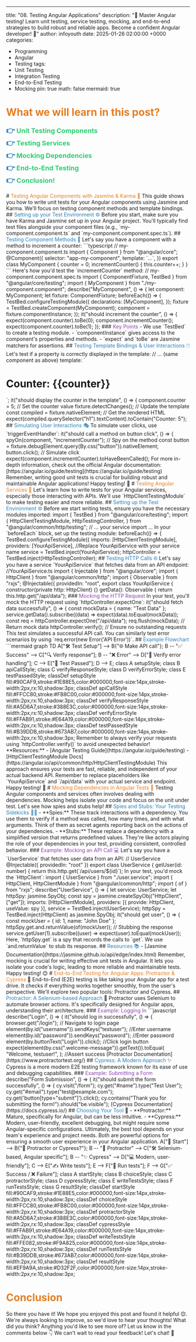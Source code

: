 ---

title: "08. Testing Angular Applications"
description: "🚀 Master Angular testing! Learn unit testing, service testing, mocking, and end-to-end strategies to build robust and reliable apps. Become a confident Angular developer! 💪"
author: infoyouth
date: 2025-01-28 02:00:00 +0000
categories:

- Programming
- Angular
- Testing
  tags:
- Unit Testing
- Integration Testing
- End-to-End Testing
- Mocking
  pin: true
  math: false
  mermaid: true

# <span style="color:#e67e22;">What we will learn in this post?</span>

<ul style='list-style-type: none; padding-left: 0;'>
<li><span style='color: #2980b9; font-size: 20px; font-weight: bold;'>👉</span> <span style='color: #2ecc71; font-size: 18px; font-weight: bold;'>Unit Testing Components</span></li>
<li><span style='color: #2980b9; font-size: 20px; font-weight: bold;'>👉</span> <span style='color: #2ecc71; font-size: 18px; font-weight: bold;'>Testing Services</span></li>
<li><span style='color: #2980b9; font-size: 20px; font-weight: bold;'>👉</span> <span style='color: #2ecc71; font-size: 18px; font-weight: bold;'>Mocking Dependencies</span></li>
<li><span style='color: #2980b9; font-size: 20px; font-weight: bold;'>👉</span> <span style='color: #2ecc71; font-size: 18px; font-weight: bold;'>End-to-End Testing</span></li>
<li><span style='color: #2980b9; font-size: 20px; font-weight: bold;'>👉</span> <span style='color: #2ecc71; font-size: 18px; font-weight: bold;'>Conclusion!</span></li>
</ul>
# <span style="color:#e67e22">Testing Angular Components with Jasmine & Karma 🎉</span>
This guide shows you how to write unit tests for your Angular components using Jasmine and Karma. We'll focus on testing component methods and template bindings.
## <span style="color:#2980b9">Setting up your Test Environment ⚙️</span>
Before you start, make sure you have Karma and Jasmine set up in your Angular project. You'll typically find test files alongside your component files (e.g., `my-component.component.ts` and `my-component.component.spec.ts`).
## <span style="color:#2980b9">Testing Component Methods 💪</span>
Let's say you have a component with a method to increment a counter:
```typescript
// my-component.component.ts
import { Component } from "@angular/core";
@Component({
  selector: "app-my-component",
  template: `...`,
})
export class MyComponent {
  counter = 0;
  incrementCounter() {
    this.counter++;
  }
}
```
Here's how you'd test the `incrementCounter` method:
// my-component.component.spec.ts
import { ComponentFixture, TestBed } from "@angular/core/testing";
import { MyComponent } from "./my-component.component";
describe("MyComponent", () => {
  let component: MyComponent;
  let fixture: ComponentFixture<MyComponent>;
  beforeEach(() => {
    TestBed.configureTestingModule({
      declarations: [MyComponent],
    });
    fixture = TestBed.createComponent(MyComponent);
    component = fixture.componentInstance;
  });
  it("should increment the counter", () => {
    expect(component.counter).toBe(0);
    component.incrementCounter();
    expect(component.counter).toBe(1);
});
### <span style="color:#8e44ad">Key Points</span>
- We use `TestBed` to create a testing module.
- `componentInstance` gives access to the component's properties and methods.
- `expect` and `toBe` are Jasmine matchers for assertions.
## <span style="color:#2980b9">Testing Template Bindings & User Interactions 🖱️</span>
Let's test if a property is correctly displayed in the template:
// ... (same component as above)
template: `<h1>Counter: {{counter}}</h1>`;
it("should display the counter in the template", () => {
  component.counter = 5; // Set the counter value
  fixture.detectChanges(); // Update the template
  const compiled = fixture.nativeElement; // Get the rendered HTML
  expect(compiled.querySelector("h1").textContent).toContain("Counter: 5");
## <span style="color:#2980b9">Simulating User Interactions 🎭</span>
To simulate user clicks, use `triggerEventHandler`:
it("should call a method on button click", () => {
  spyOn(component, "incrementCounter"); // Spy on the method
  const button = fixture.debugElement.query(By.css("button")).nativeElement;
  button.click(); // Simulate click
  expect(component.incrementCounter).toHaveBeenCalled();
For more in-depth information, check out the official Angular documentation: [https://angular.io/guide/testing](https://angular.io/guide/testing)
Remember, writing good unit tests is crucial for building robust and maintainable Angular applications! Happy testing! 🚀
# <span style="color:#e67e22">Testing Angular Services 🎉</span>
Let's learn how to write tests for your Angular services, especially those interacting with APIs. We'll use `HttpClientTestingModule` to make testing easier and more reliable.
## <span style="color:#2980b9">Setting up the Test Environment ⚙️</span>
Before we start writing tests, ensure you have the necessary modules imported:
import { TestBed } from "@angular/core/testing";
import {
  HttpClientTestingModule,
  HttpTestingController,
} from "@angular/common/http/testing";
// ... your service import ...
In your `beforeEach` block, set up the testing module:
beforeEach(() => {
  TestBed.configureTestingModule({
    imports: [HttpClientTestingModule],
    providers: [YourApiService], //Replace YourApiService with your service name
  service = TestBed.inject(YourApiService);
  httpController = TestBed.inject(HttpTestingController);
## <span style="color:#2980b9">Testing HTTP Calls 🌐</span>
Let's say you have a service `YourApiService` that fetches data from an API endpoint:
//YourApiService.ts
import { Injectable } from "@angular/core";
import { HttpClient } from "@angular/common/http";
import { Observable } from "rxjs";
@Injectable({
  providedIn: "root",
export class YourApiService {
  constructor(private http: HttpClient) {}
  getData(): Observable<any> {
    return this.http.get("/api/data");
### <span style="color:#8e44ad">Mocking the HTTP Request</span>
In your test, you'll mock the HTTP request using `httpController.expectOne`:
it("should fetch data successfully", () => {
  const mockData = { name: "Test Data" };
  service.getData().subscribe((data) => expect(data).toEqual(mockData));
  const req = httpController.expectOne("/api/data");
  req.flush(mockData); // Return mock data
  httpController.verify(); // Ensure no outstanding requests
This test simulates a successful API call. You can similarly test error scenarios by using `req.error(new Error('API Error'))`.
## <span style="color:#2980b9">Example Flowchart</span>
```mermaid
graph TD
    A["🛠️ Test Setup"] --> B{"🌐 Make API call"};
    B -- "✅ Success" --> C["🔍 Verify response"];
    B -- "❌ Error" --> D["🚨 Verify error handling"];
    C --> E["🏁 Test Passed"];
    D --> E;
    class A setupStyle;
    class B apiCallStyle;
    class C verifyResponseStyle;
    class D verifyErrorStyle;
    class E testPassedStyle;
    classDef setupStyle fill:#90CAF9,stroke:#1E88E5,color:#000000,font-size:14px,stroke-width:2px,rx:10,shadow:3px;
    classDef apiCallStyle fill:#FFCC80,stroke:#FB8C00,color:#000000,font-size:14px,stroke-width:2px,rx:10,shadow:3px;
    classDef verifyResponseStyle fill:#A5D6A7,stroke:#388E3C,color:#000000,font-size:14px,stroke-width:2px,rx:10,shadow:3px;
    classDef verifyErrorStyle fill:#FFAB91,stroke:#E64A19,color:#000000,font-size:14px,stroke-width:2px,rx:10,shadow:3px;
    classDef testPassedStyle fill:#B39DDB,stroke:#673AB7,color:#000000,font-size:14px,stroke-width:2px,rx:10,shadow:3px;
Remember to always verify your requests using `httpController.verify()` to avoid unexpected behavior!
**Resources:**
- [Angular Testing Guide](https://angular.io/guide/testing)
- [HttpClientTestingModule Docs](https://angular.io/api/common/http/HttpClientTestingModule)
This approach ensures your tests are fast, reliable, and independent of your actual backend API. Remember to replace placeholders like `YourApiService` and `/api/data` with your actual service and endpoint. Happy testing! 🧪
# <span style="color:#e67e22">Mocking Dependencies in Angular Tests 🎉</span>
Testing Angular components and services often involves dealing with dependencies. Mocking helps isolate your code and focus on the unit under test. Let's see how spies and stubs help!
## <span style="color:#2980b9">Spies and Stubs: Your Testing Sidekicks 🕵️‍♂️</span>
- **Spies:** These track interactions with a dependency. You use them to verify if a method was called, how many times, and with what arguments. Think of them as secret agents reporting back on the actions of your dependencies.
- **Stubs:** These replace a dependency with a simplified version that returns predefined values. They're like actors playing the role of your dependencies in your test, providing consistent, controlled behavior.
### <span style="color:#8e44ad">Example: Mocking an API Call 💻</span>
Let's say you have a `UserService` that fetches user data from an API:
// UserService
@Injectable({ providedIn: "root" })
export class UserService {
  getUser(id: number) {
    return this.http.get(`/api/users/${id}`);
In your test, you'd mock the `HttpClient`:
import { UserService } from "./user.service";
import { HttpClient, HttpClientModule } from "@angular/common/http";
import { of } from "rxjs";
describe("UserService", () => {
  let service: UserService;
  let httpSpy: jasmine.SpyObj<HttpClient>;
    const spy = jasmine.createSpyObj("HttpClient", ["get"]);
      imports: [HttpClientModule],
      providers: [{ provide: HttpClient, useValue: spy }],
    service = TestBed.inject(UserService);
    httpSpy = TestBed.inject(HttpClient) as jasmine.SpyObj<HttpClient>;
  it("should get user", () => {
    const mockUser = { id: 1, name: "John Doe" };
    httpSpy.get.and.returnValue(of(mockUser)); // Stubbing the response
    service.getUser(1).subscribe((user) => expect(user).toEqual(mockUser));
Here, `httpSpy.get` is a spy that records the calls to `get`. We use `and.returnValue` to stub its response.
## <span style="color:#2980b9">Resources 📚</span>
- [Jasmine Documentation](https://jasmine.github.io/api/edge/index.html)
Remember, mocking is crucial for writing effective unit tests in Angular. It lets you isolate your code's logic, leading to more reliable and maintainable tests. Happy testing! 😊
# <span style="color:#e67e22">End-to-End Testing for Angular Apps: Protractor & Cypress</span> 🧪
End-to-End (E2E) testing is like taking your Angular app for a test drive. It checks if everything works together smoothly, from the user's perspective. We'll explore two popular tools: Protractor and Cypress.
## <span style="color:#2980b9">Protractor: A Selenium-based Approach</span> 🤖
Protractor uses Selenium to automate browser actions. It's specifically designed for Angular apps, understanding their architecture.
### <span style="color:#8e44ad">Example: Logging In</span>
```javascript
describe("Login", () => {
  it("should log in successfully", () => {
    browser.get("/login"); // Navigate to login page
    element(by.id("username")).sendKeys("testuser"); //Enter username
    element(by.id("password")).sendKeys("password"); //Enter password
    element(by.buttonText("Login")).click(); //Click login button
    expect(element(by.css(".welcome-message")).getText()).toEqual(
      "Welcome, testuser!",
    ); //Assert success
[Protractor Documentation](https://www.protractortest.org/)
## <span style="color:#2980b9">Cypress: A Modern Approach</span> ✨
Cypress is a more modern E2E testing framework known for its ease of use and debugging capabilities.
### <span style="color:#8e44ad">Example: Submitting a Form</span>
describe("Form Submission", () => {
  it("should submit the form successfully", () => {
    cy.visit("/form");
    cy.get("#name").type("Test User");
    cy.get("#email").type("test@example.com");
    cy.get('button[type="submit"]').click();
    cy.contains("Thank you for submitting the form!").should("be.visible");
[Cypress Documentation](https://docs.cypress.io/)
## <span style="color:#2980b9">Choosing Your Tool</span> 🤔
- **Protractor:** Mature, specifically for Angular, but can be less intuitive.
- **Cypress:** Modern, user-friendly, excellent debugging, but might require some Angular-specific configurations.
Ultimately, the best tool depends on your team's experience and project needs. Both are powerful options for ensuring a smooth user experience in your Angular application.
    A["🏁 Start"] --> B{"🤔 Protractor or Cypress?"};
    B -- "📌 Protractor" --> C["🛠️ Selenium-based, Angular specific"];
    B -- "✨ Cypress" --> D["💻 Modern, user-friendly"];
    C --> E["✍️ Write tests"];
    E --> F["🚀 Run tests"];
    F --> G["✅ Success / ❌ Failure"];
    class A startStyle;
    class B choiceStyle;
    class C protractorStyle;
    class D cypressStyle;
    class E writeTestsStyle;
    class F runTestsStyle;
    class G resultStyle;
    classDef startStyle fill:#90CAF9,stroke:#1E88E5,color:#000000,font-size:14px,stroke-width:2px,rx:10,shadow:3px;
    classDef choiceStyle fill:#FFCC80,stroke:#FB8C00,color:#000000,font-size:14px,stroke-width:2px,rx:10,shadow:3px;
    classDef protractorStyle fill:#A5D6A7,stroke:#388E3C,color:#000000,font-size:14px,stroke-width:2px,rx:10,shadow:3px;
    classDef cypressStyle fill:#FFAB91,stroke:#E64A19,color:#000000,font-size:14px,stroke-width:2px,rx:10,shadow:3px;
    classDef writeTestsStyle fill:#FFE082,stroke:#F9A825,color:#000000,font-size:14px,stroke-width:2px,rx:10,shadow:3px;
    classDef runTestsStyle fill:#B39DDB,stroke:#673AB7,color:#000000,font-size:14px,stroke-width:2px,rx:10,shadow:3px;
    classDef resultStyle fill:#EF9A9A,stroke:#D32F2F,color:#000000,font-size:14px,stroke-width:2px,rx:10,shadow:3px;
<h1><span style='color:#e67e22'>Conclusion</span></h1>
So there you have it! We hope you enjoyed this post and found it helpful 😊. We're always looking to improve, so we'd love to hear your thoughts! What did you think? Anything you'd like to see more of? Let us know in the comments below 👇 We can't wait to read your feedback! Let's chat! 💬

